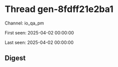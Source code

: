 # Thread gen-8fdff21e2ba1
Channel: io_qa_pm

First seen: 2025-04-02 00:00:00

Last seen: 2025-04-02 00:00:00

## Digest


